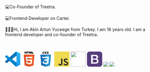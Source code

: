 💻Co-Founder of Treetra.

💻Frontend Developer on Cartei.

👨🏻‍💻Hi, I am Akin Artun Yuceege from Turkey. I am 16 years old. I am a frontend developer and co-founder of Treetra.
<br>
<br>
<br>

<img src="https://raw.githubusercontent.com/github/explore/80688e429a7d4ef2fca1e82350fe8e3517d3494d/topics/visual-studio-code/visual-studio-code.png" width="50px" height="50px">
<img src="https://raw.githubusercontent.com/github/explore/80688e429a7d4ef2fca1e82350fe8e3517d3494d/topics/html/html.png" width="50px" height="50px">
<img src="https://raw.githubusercontent.com/github/explore/80688e429a7d4ef2fca1e82350fe8e3517d3494d/topics/css/css.png" width="50px" height="50px">
<img src="https://raw.githubusercontent.com/github/explore/80688e429a7d4ef2fca1e82350fe8e3517d3494d/topics/javascript/javascript.png" width="50px" height="50px">
<img src="https://www.interviewbit.com/blog/wp-content/uploads/2021/10/jquery-logo-vertical_large_square.png" width="50px" height="50px">
<img src="https://raw.githubusercontent.com/github/explore/80688e429a7d4ef2fca1e82350fe8e3517d3494d/topics/bootstrap/bootstrap.png" width="50px" height="50px">
<img src="https://yt3.googleusercontent.com/dBwhvX2iF121h0UWumMKi5_4cPclBTKIdIm3KM9KroRUcLWrLkppDf67dIDH-i_YrBAupazR=s900-c-k-c0x00ffffff-no-rj" height="50px"> 
<img src="https://www.codeguru.com/wp-content/uploads/2021/08/C-Sharp-Tutorials.png" height="50px"> 

